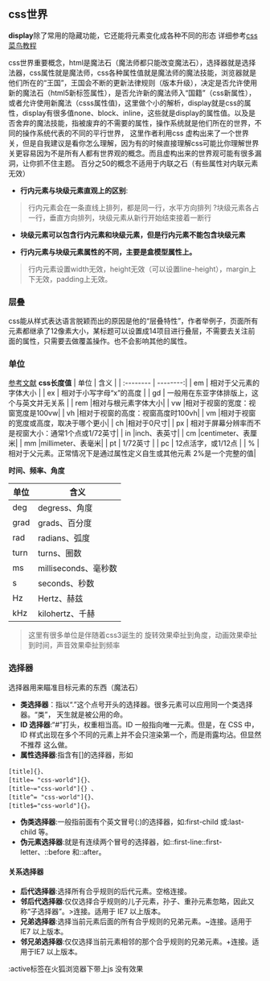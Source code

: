 ## css世界
**display**除了常用的隐藏功能，它还能将元素变化成各种不同的形态
详细参考[css菜鸟教程](https://www.runoob.com/cssref/pr-class-display.html)

css世界重要概念，html是魔法石（魔法师都只能改变魔法石），选择器就是选择法器，css属性就是魔法师，css各种属性值就是魔法师的魔法技能，浏览器就是他们所在的“王国”，王国会不断的更新法律规则（版本升级），决定是否允许使用新的魔法石（html5新标签属性），是否允许新的魔法师入“国籍”（css新属性），或者允许使用新魔法（csss属性值)，这里做个小的解析，display就是css的属性，display有很多值none、block、inline，这些就是display的属性值。以及是否舍弃的魔法技能，指被废弃的不需要的属性，操作系统就是他们所在的世界，不同的操作系统代表的不同的平行世界，
这里作者利用css 虚构出来了一个世界关，但是自我建议是看你怎么理解，因为有的时候直接理解css可能比你理解世界关更容易因为不是所有人都有世界观的概念。而且虚构出来的世界观可能有很多漏洞，让你抓不住主题。
百分之50的概念不适用于内联之石（有些属性对内联元素无效）

- **行内元素与块级元素直观上的区别**:

>行内元素会在一条直线上排列，都是同一行，水平方向排列
?块级元素各占一行，垂直方向排列，块级元素从新行开始结束接着一断行

- **块级元素可以包含行内元素和块级元素，但是行内元素不能包含块级元素**

- **行内元素与块级元素属性的不同，主要是盒模型属性上。**


>行内元素设置width无效，height无效（可以设置line-height），margin上下无效，padding上无效。

### 层叠
css能从样式表达语言脱颖而出的原因是他的“层叠特性”，作者举例子，页面所有元素都继承了12像素大小，某标题可以设置成14项目进行叠层，不需要去关注前面的属性，只需要去做覆盖操作。也不会影响其他的属性。

### 单位
[参考文献](https://www.cnblogs.com/ysx215/p/7007873.html)
**css长度值**
| 单位      |    含义 |
| :-------- | --------:|
| em  | 相对于父元素的字体大小 | 
| ex     |   相对于小写字母“x”的高度 |
| gd      |    一般用在东亚字体排版上，这个与英文并无关系 |
| rem |相对与根元素字体大小|
| vw  |相对于视窗的宽度：视窗宽度是100vw|
| vh  |相对于视窗的高度：视窗高度时100vh|
| vm  |相对于视窗的宽度或高度，取决于哪个更小|
| ch  |相对于0尺寸|
| px  | 相对于屏幕分辨率而不是视窗大小：通常1个点或1/72英寸|
| in  |inch、表英寸|
| cm  |centimeter、表厘米|
| mm  |millimeter、表毫米|
| pt | 1/72英寸 |
| pc | 12点活字，或1/12点 |
| % | 相对于父元素。正常情况下是通过属性定义自生或其他元素 2%是一个完整的值|

**时间、频率、角度**

| 单位 | 含义 |
| --- | --- |
| deg | degress、角度 |
| grad | grads、百分度 |
| rad | radians、弧度 |
| turn | turns、圈数 |
| ms | milliseconds、毫秒数 |
| s | seconds、秒数 |
| Hz | Hertz、赫兹 |
| kHz | kilohertz、千赫 |

>这里有很多单位是伴随着css3诞生的
>旋转效果牵扯到角度，动画效果牵扯到时间，声音效果牵扯到频率

### 选择器
选择器用来瞄准目标元素的东西（魔法石）

* **类选择器**：指以“.”这个点号开头的选择器。很多元素可以应用同一个类选择器。“类”，
天生就是被公用的命。
* **ID 选择器**:“#”打头，权重相当高。ID 一般指向唯一元素。但是，在 CSS 中，ID
样式出现在多个不同的元素上并不会只渲染第一个，而是雨露均沾。但显然不推荐
这么做。
* **属性选择器**:指含有[]的选择器，形如
```
[title]{}、
[title= "css-world"]{}、
[title~="css-world"]{} 、 
[title^= "css-world"]{}、 
[title$="css-world"]{}。
```
* **伪类选择器**:一般指前面有个英文冒号(:)的选择器，如:first-child 或:last-
child 等。
* **伪元素选择器**:就是有连续两个冒号的选择器，如::first-line::first-
letter、::before 和::after。
#### 关系选择器

* **后代选择器**:选择所有合乎规则的后代元素。空格连接。
* **邻后代选择器**:仅仅选择合乎规则的儿子元素，孙子、重孙元素忽略，因此又称“子选择器”。>连接。适用于 IE7 以上版本。
* **兄弟选择器**:选择当前元素后面的所有合乎规则的兄弟元素。~连接。适用于 IE7 以上版本。
* **邻兄弟选择器**:仅仅选择当前元素相邻的那个合乎规则的兄弟元素。+连接。适用于IE7 以上版本。


:active标签在火狐浏览器下带上js 没有效果